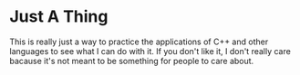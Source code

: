 # Just A Thing
This is really just a way to practice the applications of C++ and other languages to see what I can do with it. If you don't like it, I don't really care bacause it's not meant to be something for people to care about.
